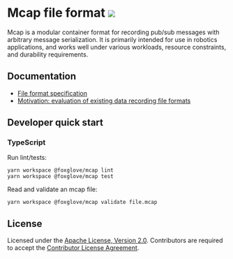 # Mcap file format ![](https://img.shields.io/badge/alpha-orange)

Mcap is a modular container format for recording pub/sub messages with arbitrary message serialization.
It is primarily intended for use in robotics applications, and works well under various workloads, resource constraints, and durability requirements.

## Documentation

- [File format specification](./docs/specification)
- [Motivation: evaluation of existing data recording file formats](./docs/motivation.md)

## Developer quick start

### TypeScript

Run lint/tests:

```
yarn workspace @foxglove/mcap lint
yarn workspace @foxglove/mcap test
```

Read and validate an mcap file:

```
yarn workspace @foxglove/mcap validate file.mcap
```

## License

Licensed under the [Apache License, Version 2.0](/LICENSE). Contributors are required to accept the [Contributor License Agreement](https://github.com/foxglove/cla).
